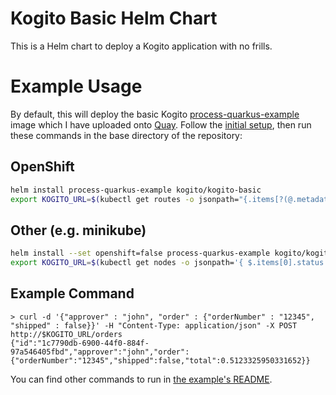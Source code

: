 # Kogito Basic Helm Chart
This is a Helm chart to deploy a Kogito application with no frills. 

# Example Usage
By default, this will deploy the basic Kogito [process-quarkus-example](https://github.com/kiegroup/kogito-examples/tree/stable/process-quarkus-example) 
image which I have uploaded onto 
[Quay](https://quay.io/repository/kmok/process-quarkus-example?tab=tags). Follow the [initial setup](../README.md#Usage), then run these commands 
in the base directory of the repository:
## OpenShift
```sh
helm install process-quarkus-example kogito/kogito-basic
export KOGITO_URL=$(kubectl get routes -o jsonpath="{.items[?(@.metadata.name=='process-quarkus-example')].spec.host}")
```

## Other (e.g. minikube)
```sh
helm install --set openshift=false process-quarkus-example kogito/kogito-basic
export KOGITO_URL=$(kubectl get nodes -o jsonpath='{ $.items[0].status.addresses[?(@.type=="InternalIP")].address }'):32000
```

## Example Command
```
> curl -d '{"approver" : "john", "order" : {"orderNumber" : "12345", "shipped" : false}}' -H "Content-Type: application/json" -X POST http://$KOGITO_URL/orders
{"id":"1c7790db-6900-44f0-884f-97a546405fbd","approver":"john","order":{"orderNumber":"12345","shipped":false,"total":0.5123325950331652}}
```
You can find other commands to run in [the example's README](https://github.com/kiegroup/kogito-examples/tree/stable/process-quarkus-example#example-usage).
